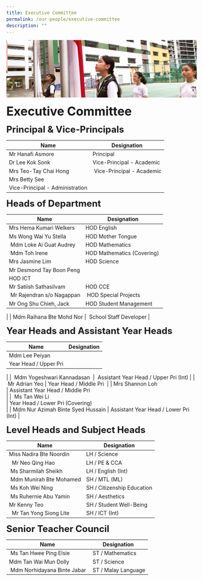 ```yaml
---
title: Executive Committee
permalink: /our-people/executive-committee
description: ""
---
```

![](/images/sub-banner.jpg)

**<font size=6>Executive Committee</font>**

**<font size=5>Principal & Vice-Principals</font>**


| Name | Designation |
| --- | --- |
| Mr Hanafi Asmore | Principal |
| Dr Lee Kok Sonk | Vice-Principal - Academic |
| Mrs Teo-Tay Chai Hong  |  Vice-Principal - Academic |
| Mrs Betty See  
 | Vice-Principal - Administration |

**<font size=5>Heads of Department</font>**

| Name | Designation |
| --- | --- |
| Mrs Hema Kumari Welkers | HOD English |
| Ms Wong Wai Yu Stella | HOD Mother Tongue |
|  Mdm Loke Ai Guat Audrey | HOD Mathematics  |
|  Mdm Toh Irene | HOD Mathematics (Covering)  |
| Mrs Jasmine Lim | HOD Science |
| Mr Desmond Tay Boon Peng  
 | HOD ICT |
| Mr Satiish Sathasilvam | HOD CCE |
|  Mr Rajendran s/o Nagappan |  HOD Special Projects |
| Mr Ong Shu Chieh, Jack | HOD Student Management  
 |
| Mdm Raihana Bte Mohd Nor |  School Staff Developer |

**<font size=5>Year Heads and Assistant Year Heads</font>**


| Name | Designation |
| --- | --- |
| Mdm Lee Peiyan  
 | Year Head / Upper Pri  
 |
|  Mdm Yogeshwari Kannadasan  |  Assistant Year Head / Upper Pri (Int) |
|  Mr Adrian Yeo | Year Head / Middle Pri  |
| Mrs Shannon Loh  
 | Assistant Year Head / Middle Pri  
 |
|  Ms Tan Wei Li  
 | Year Head / Lower Pri (Covering)  
 |
| Mdm Nur Azimah Binte Syed Hussain | Assistant Year Head / Lower Pri (Int) |

**<font size=5>Level Heads and Subject Heads</font>**


| Name | Designation |
| --- | --- |
| Miss Nadira Bte Noordin  | LH / Science |
|   Mr Neo Qing Hao | LH / PE & CCA |
|  Ms Sharmilah Sheikh | LH / English (Int)  |
|  Mdm Munirah Bte Mohamed | SH / MTL (ML)  |
|  Ms Koh Wei Ning | SH / Citizenship Education |
|  Ms Ruhernie Abu Yamin | SH / Aesthetics |
| Mr Kenny Teo   | SH / Student Well-Being  |
|   Mr Tan Yong Siong Lite | SH / ICT (Int)  |

**<font size=5>Senior Teacher Council</font>**


| Name | Designation |
| --- | --- |
|  Ms Tan Hwee Ping Elsie |  ST / Mathematics |
| Mdm Tan Wai Mun Dolly  |  ST / Science |
|  Mdm Norhidayana Binte Jabar |  ST / Malay Language |